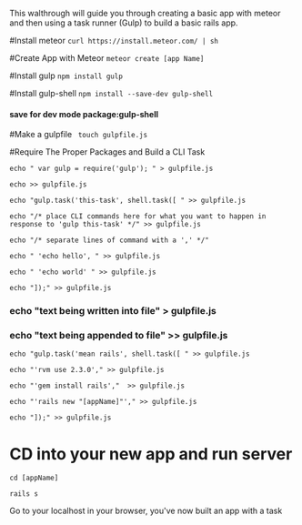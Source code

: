This walthrough will guide you through creating a basic app with meteor and then using a task runner (Gulp) to build a basic rails app.

#Install meteor
``` curl https://install.meteor.com/ | sh ```

#Create App with Meteor 
``` meteor create [app Name] ```

#Install gulp 
 ``` npm install gulp ```

#Install gulp-shell 
``` npm install --save-dev gulp-shell ```

#### save for dev mode package:gulp-shell 

#Make a gulpfile
 ``` touch gulpfile.js```

#Require The Proper Packages and Build a CLI Task

``` echo " var gulp = require('gulp'); " > gulpfile.js ```

``` echo >> gulpfile.js ```

``` echo "gulp.task('this-task', shell.task([ " >> gulpfile.js ```

``` echo "/* place CLI commands here for what you want to happen in response to 'gulp this-task' */" >> gulpfile.js ```

``` echo "/* separate lines of command with a ',' */" ```

``` echo " 'echo hello', " >> gulpfile.js ```

``` echo " 'echo world' " >> gulpfile.js ```

``` echo "]);" >> gulpfile.js ```

### echo "text being written into file" > gulpfile.js 
### echo "text being appended to file" >> gulpfile.js 

``` echo "gulp.task('mean rails', shell.task([ " >> gulpfile.js ```

``` echo "'rvm use 2.3.0'," >> gulpfile.js ```

``` echo "'gem install rails',"  >> gulpfile.js ```

``` echo "'rails new "[appName]"'," >> gulpfile.js ```

``` echo "]);" >> gulpfile.js ``` 

# CD into your new app and run server

```	cd [appName] ```

``` rails s ```

Go to your localhost in your browser,
you've now built an app with a task



